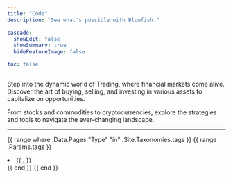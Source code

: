 ```yaml
---
title: "Code"
description: "See what's possible with Blowfish."

cascade:
  showEdit: false
  showSummary: true
  hideFeatureImage: false

toc: false
---
```


Step into the dynamic world of Trading, where financial markets come alive. 
Discover the art of buying, selling, and investing in various assets to capitalize on opportunities.

From stocks and commodities to cryptocurrencies, explore the strategies and tools to navigate the ever-changing landscape.

---

{{ range where .Data.Pages "Type" "in" .Site.Taxonomies.tags }}
  {{ range .Params.tags }}
    <li><a href="/tags/{{ . | urlize }}">{{ . }}</a></li>
  {{ end }}
{{ end }}
